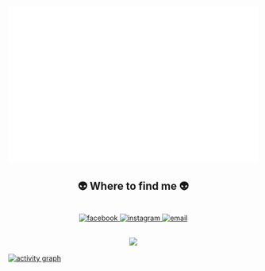 <!-- Trungquandev -->
<a href="#" target="_blank">
  <img src="svg/DangHaidev.svg" width="1200" alt="official" />
</a>

<br>
<h2 align="center">👽 Where to find me 👽</h2>
<br>
<!-- https://icons8.com -->
<div align="center">
  <a href="https://www.facebook.com/haidang190604" target="blank">
    <img src="https://img.icons8.com/bubbles/100/000000/facebook-new.png" alt="facebook" />
  </a>
  <a href="https://www.instagram.com/h2danng_/" target="blank">
    <img src="https://img.icons8.com/bubbles/100/000000/instagram.png" alt="instagram" />
  </a>
  <a href="mailto:dangd408@gmail.com" target="top">
    <img src="https://img.icons8.com/bubbles/100/000000/apple-mail.png" alt="email" />
  </a>
</div>
<br>

<p align="center">
  <img alig src="https://github-profile-trophy.vercel.app/?username=DangHaidev&theme=onedark&column=-1" />
</p>

[![activity graph](https://github-readme-activity-graph.vercel.app/graph?username=DangHaidev&theme=github-dark-dimmed&custom_title=Guilyx%20Activity%20Graph&hide_border=true)](https://github.com/ashutosh00710/github-readme-activity-graph)